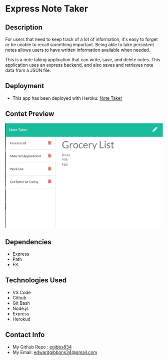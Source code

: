 # Express Note Taker

## Description
For users that need to keep track of a lot of information, it's easy to forget or be unable to recall something important. Being able to take persistent notes allows users to have written information available when needed.

This is a note taking application that can write, save, and delete notes. This application uses an express backend, and also saves and retrieves note data from a JSON file.

## Deployment
* This app has been deployed with Heroku: [Note Taker](https://polar-ravine-15000.herokuapp.com/)

## Contet Preview
![Content Preview](public\assets\images\preview.png)

## Dependencies
* Express
* Path
* FS

## Technologies Used
* VS Code
* Github
* Git Bash
* Node.js
* Express
* Herokud

## Contact Info
* My Github Repo : [egibbs834](https://github.com/egibbs834?tab=repositories)
* My Email: edwardgibbons34@gmail.com
